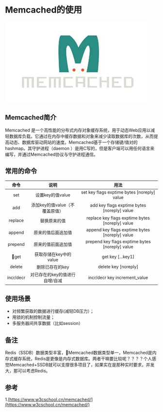 # Memcached的使用
![Memcached简介](./../assets/images/20180310211106206n0.jpeg)

## Memcached简介
Memcached 是一个高性能的分布式内存对象缓存系统，用于动态Web应用以减轻数据库负载。它通过在内存中缓存数据和对象来减少读取数据库的次数，从而提高动态、数据库驱动网站的速度。Memcached基于一个存储键/值对的hashmap。其守护进程（daemon ）是用C写的，但是客户端可以用任何语言来编写，并通过Memcached协议与守护进程通信。

## 常用的命令

| 命令 | 说明 | 用法 |
| :---: | :---: | :---: |
| set | 设置key的值value |  set key flags exptime bytes [noreply] value |
| add | 添加key的值value（不覆盖原值） |  add key flags exptime bytes [noreply] value |
| replace | 替换原来的值 | replace key flags exptime bytes [noreply] value |
| append | 原来的值后面追加值 | append key flags exptime bytes [noreply] value |
| prepend | 原来的值前面追加值 | prepend key flags exptime bytes [noreply] value |
| get | 获取存储在key中的value | get key [...key1] |
| delete | 删除已存在的key | delete key [noreply] |
| incr/decr | 对已存在的key的值进行自增/自减 | incr/decr key increment_value |

## 使用场景
* 对频繁获取的数据进行缓存(减轻DB压力）；
* 用锁的机制控制流量；
* 多服务器间共享数据（比如session）

## 备注
Redis（SSDB）数据类型丰富，Memcached数据类型单一，Memcached是内存式缓存系统，Redis是更像是内存式数据库。两者干嘛要比较呢？？？？个人感觉Memcached+SSDB就可以支撑很多项目了，如果实在是那种实时要求，并发大，那可以考虑Redis。

## 参考
1.[https://www.w3cschool.cn/memcached/](https://www.w3cschool.cn/memcached/)